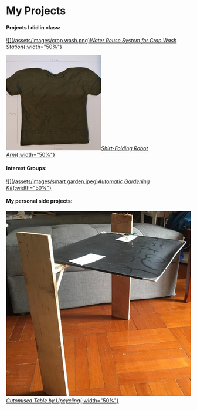 # My Projects

#### Projects I did in class:

[![](/assets/images/crop wash.png)*Water Reuse System for Crop Wash Station*{:width="50%"}](https://leelacceber.github.io/Projects/Coursework/Crop_Wash) 

[![](/assets/images/shirt.png)*Shirt-Folding Robot Arm*{:width="50%"}](https://leelacceber.github.io/Projects/Coursework/Robot_Arm) 

#### Interest Groups:

[![](/assets/images/smart garden.jpeg)*Automatic Gardening Kit*{:width="50%"}](https://leelacceber.github.io/Projects/ECA/Smart_Garden)

#### My personal side projects:

[![](/assets/images/table.jpeg)*Cutomised Table by Upcycling*{:width="50%"}](https://leelacceber.github.io/Projects/Personal/Table)
